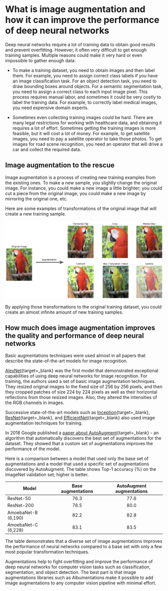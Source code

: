# What is image augmentation and how it can improve the performance of deep neural networks

Deep neural networks require a lot of training data to obtain good results and prevent overfitting. However, it often very difficult to get enough training samples. Multiple reasons could make it very hard or even impossible to gather enough data:

- To make a training dataset, you need to obtain images and then label them. For example, you need to assign correct class labels if you have an image classification task. For an object detection task, you need to draw bounding boxes around objects.  For a semantic segmentation task, you need to assign a correct class to each input image pixel. This process requires manual labor, and sometimes it could be very costly to label the training data. For example, to correctly label medical images, you need expensive domain experts.

- Sometimes even collecting training images could be hard. There are many legal restrictions for working with healthcare data, and obtaining it requires a lot of effort. Sometimes getting the training images is more feasible, but it will cost a lot of money. For example, to get satellite images, you need to pay a satellite operator to take those photos. To get images for road scene recognition, you need an operator that will drive a car and collect the required data.

## Image augmentation to the rescue

Image augmentation is a process of creating new training examples from the existing ones. To make a new sample, you slightly change the original image. For instance, you could make a new image a little brighter; you could cut a piece from the original image; you could make a new image by mirroring the original one, etc.

Here are some examples of transformations of the original image that will create a new training sample.

![Image augmentation examples](../images/introduction/image_augmentation/augmentation.jpg "Image augmentation examples")

By applying those transformations to the original training dataset, you could create an almost infinite amount of new training samples.

## How much does image augmentation improves the quality and performance of deep neural networks

Basic augmentations techniques were used almost in all papers that describe the state-of-the-art models for image recognition.

[AlexNet](https://papers.nips.cc/paper/4824-imagenet-classification-with-deep-convolutional-neural-networks.pdf){target=_blank} was the first model that demonstrated exceptional capabilities of using deep neural networks for image recognition. For training, the authors used a set of basic image augmentation techniques. They resized original images to the fixed size of 256 by 256 pixels, and then they cropped patches of size 224 by 224 pixels as well as their horizontal reflections from those resized images. Also, they altered the intensities of the RGB channels in images.

Successive state-of-the-art models such as [Inception](https://arxiv.org/abs/1409.4842){target=_blank}, [ResNet](https://arxiv.org/abs/1512.03385){target=_blank}, and [EfficientNet](https://arxiv.org/abs/1905.11946){target=_blank} also used image augmentation techniques for training.

In 2018 Google published a [paper about AutoAugment](https://arxiv.org/abs/1805.09501){target=_blank} - an algorithm that automatically discovers the best set of augmentations for the dataset. They showed that a custom set of augmentations improves the performance of the model.

Here is a comparison between a model that used only the base set of augmentations and a model that used a specific set of augmentations discovered by AutoAugment. The table shows Top-1 accuracy (%)  on the ImageNet validation set; higher is better.

| Model               | Base augmentations | AutoAugment augmentations |
|---------------------|:------------------:|:-------------------------:|
| ResNet-50           |        76.3        |            77.6           |
| ResNet-200          |        78.5        |            80.0           |
| AmoebaNet-B (6,190) |        82.2        |            82.8           |
| AmoebaNet-C (6,228) |        83.1        |            83.5           |

The table demonstrates that a diverse set of image augmentations improves the performance of neural networks compared to a base set with only a few most popular transformation techniques.

Augmentations help to fight overfitting and improve the performance of deep neural networks for computer vision tasks such as classification, segmentation, and object detection. The best part is that image augmentations libraries such as Albumentations make it possible to add image augmentations to any computer vision pipeline with minimal effort.
